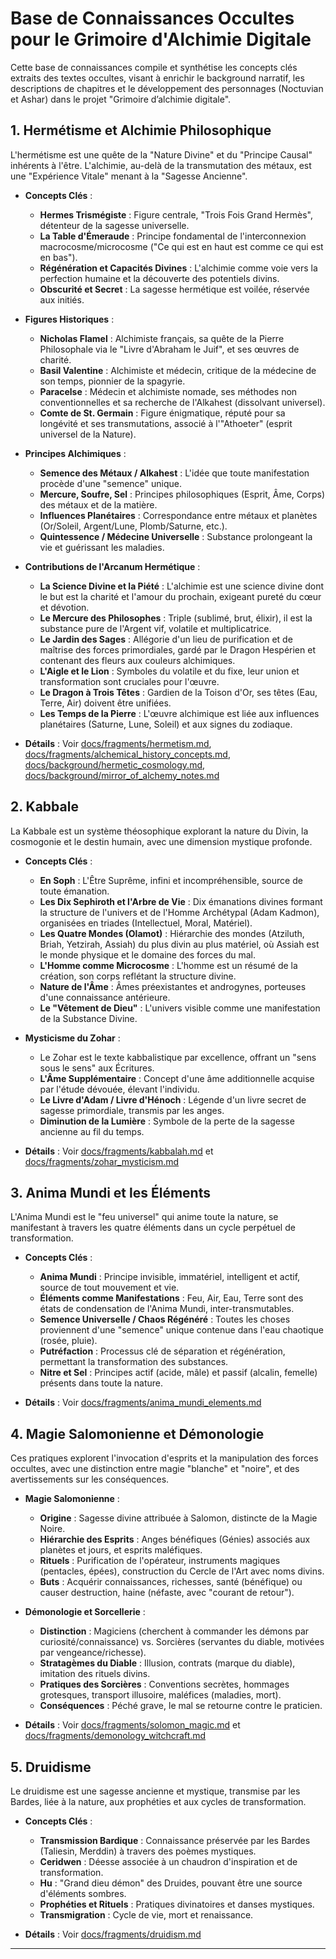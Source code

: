 # Base de Connaissances Occultes pour le Grimoire d'Alchimie Digitale

Cette base de connaissances compile et synthétise les concepts clés extraits des textes occultes, visant à enrichir le background narratif, les descriptions de chapitres et le développement des personnages (Noctuvian et Ashar) dans le projet "Grimoire d’alchimie digitale".

## 1. Hermétisme et Alchimie Philosophique

L'hermétisme est une quête de la "Nature Divine" et du "Principe Causal" inhérents à l'être. L'alchimie, au-delà de la transmutation des métaux, est une "Expérience Vitale" menant à la "Sagesse Ancienne".

*   **Concepts Clés** :
    *   **Hermes Trismégiste** : Figure centrale, "Trois Fois Grand Hermès", détenteur de la sagesse universelle.
    *   **La Table d'Émeraude** : Principe fondamental de l'interconnexion macrocosme/microcosme ("Ce qui est en haut est comme ce qui est en bas").
    *   **Régénération et Capacités Divines** : L'alchimie comme voie vers la perfection humaine et la découverte des potentiels divins.
    *   **Obscurité et Secret** : La sagesse hermétique est voilée, réservée aux initiés.

*   **Figures Historiques** :
    *   **Nicholas Flamel** : Alchimiste français, sa quête de la Pierre Philosophale via le "Livre d'Abraham le Juif", et ses œuvres de charité.
    *   **Basil Valentine** : Alchimiste et médecin, critique de la médecine de son temps, pionnier de la spagyrie.
    *   **Paracelse** : Médecin et alchimiste nomade, ses méthodes non conventionnelles et sa recherche de l'Alkahest (dissolvant universel).
    *   **Comte de St. Germain** : Figure énigmatique, réputé pour sa longévité et ses transmutations, associé à l'"Athoeter" (esprit universel de la Nature).

*   **Principes Alchimiques** :
    *   **Semence des Métaux / Alkahest** : L'idée que toute manifestation procède d'une "semence" unique.
    *   **Mercure, Soufre, Sel** : Principes philosophiques (Esprit, Âme, Corps) des métaux et de la matière.
    *   **Influences Planétaires** : Correspondance entre métaux et planètes (Or/Soleil, Argent/Lune, Plomb/Saturne, etc.).
    *   **Quintessence / Médecine Universelle** : Substance prolongeant la vie et guérissant les maladies.

*   **Contributions de l'Arcanum Hermétique** :
    *   **La Science Divine et la Piété** : L'alchimie est une science divine dont le but est la charité et l'amour du prochain, exigeant pureté du cœur et dévotion.
    *   **Le Mercure des Philosophes** : Triple (sublimé, brut, élixir), il est la substance pure de l'Argent vif, volatile et multiplicatrice.
    *   **Le Jardin des Sages** : Allégorie d'un lieu de purification et de maîtrise des forces primordiales, gardé par le Dragon Hespérien et contenant des fleurs aux couleurs alchimiques.
    *   **L'Aigle et le Lion** : Symboles du volatile et du fixe, leur union et transformation sont cruciales pour l'œuvre.
    *   **Le Dragon à Trois Têtes** : Gardien de la Toison d'Or, ses têtes (Eau, Terre, Air) doivent être unifiées.
    *   **Les Temps de la Pierre** : L'œuvre alchimique est liée aux influences planétaires (Saturne, Lune, Soleil) et aux signes du zodiaque.

*   **Détails** : Voir [docs/fragments/hermetism.md](docs/fragments/hermetism.md), [docs/fragments/alchemical_history_concepts.md](docs/fragments/alchemical_history_concepts.md), [docs/background/hermetic_cosmology.md](docs/background/hermetic_cosmology.md), [docs/background/mirror_of_alchemy_notes.md](docs/background/mirror_of_alchemy_notes.md)

## 2. Kabbale

La Kabbale est un système théosophique explorant la nature du Divin, la cosmogonie et le destin humain, avec une dimension mystique profonde.

*   **Concepts Clés** :
    *   **En Soph** : L'Être Suprême, infini et incompréhensible, source de toute émanation.
    *   **Les Dix Sephiroth et l'Arbre de Vie** : Dix émanations divines formant la structure de l'univers et de l'Homme Archétypal (Adam Kadmon), organisées en triades (Intellectuel, Moral, Matériel).
    *   **Les Quatre Mondes (Olamot)** : Hiérarchie des mondes (Atziluth, Briah, Yetzirah, Assiah) du plus divin au plus matériel, où Assiah est le monde physique et le domaine des forces du mal.
    *   **L'Homme comme Microcosme** : L'homme est un résumé de la création, son corps reflétant la structure divine.
    *   **Nature de l'Âme** : Âmes préexistantes et androgynes, porteuses d'une connaissance antérieure.
    *   **Le "Vêtement de Dieu"** : L'univers visible comme une manifestation de la Substance Divine.

*   **Mysticisme du Zohar** :
    *   Le Zohar est le texte kabbalistique par excellence, offrant un "sens sous le sens" aux Écritures.
    *   **L'Âme Supplémentaire** : Concept d'une âme additionnelle acquise par l'étude dévouée, élevant l'individu.
    *   **Le Livre d'Adam / Livre d'Hénoch** : Légende d'un livre secret de sagesse primordiale, transmis par les anges.
    *   **Diminution de la Lumière** : Symbole de la perte de la sagesse ancienne au fil du temps.

*   **Détails** : Voir [docs/fragments/kabbalah.md](docs/fragments/kabbalah.md) et [docs/fragments/zohar_mysticism.md](docs/fragments/zohar_mysticism.md)

## 3. Anima Mundi et les Éléments

L'Anima Mundi est le "feu universel" qui anime toute la nature, se manifestant à travers les quatre éléments dans un cycle perpétuel de transformation.

*   **Concepts Clés** :
    *   **Anima Mundi** : Principe invisible, immatériel, intelligent et actif, source de tout mouvement et vie.
    *   **Éléments comme Manifestations** : Feu, Air, Eau, Terre sont des états de condensation de l'Anima Mundi, inter-transmutables.
    *   **Semence Universelle / Chaos Régénéré** : Toutes les choses proviennent d'une "semence" unique contenue dans l'eau chaotique (rosée, pluie).
    *   **Putréfaction** : Processus clé de séparation et régénération, permettant la transformation des substances.
    *   **Nitre et Sel** : Principes actif (acide, mâle) et passif (alcalin, femelle) présents dans toute la nature.

*   **Détails** : Voir [docs/fragments/anima_mundi_elements.md](docs/fragments/anima_mundi_elements.md)

## 4. Magie Salomonienne et Démonologie

Ces pratiques explorent l'invocation d'esprits et la manipulation des forces occultes, avec une distinction entre magie "blanche" et "noire", et des avertissements sur les conséquences.

*   **Magie Salomonienne** :
    *   **Origine** : Sagesse divine attribuée à Salomon, distincte de la Magie Noire.
    *   **Hiérarchie des Esprits** : Anges bénéfiques (Génies) associés aux planètes et jours, et esprits maléfiques.
    *   **Rituels** : Purification de l'opérateur, instruments magiques (pentacles, épées), construction du Cercle de l'Art avec noms divins.
    *   **Buts** : Acquérir connaissances, richesses, santé (bénéfique) ou causer destruction, haine (néfaste, avec "courant de retour").

*   **Démonologie et Sorcellerie** :
    *   **Distinction** : Magiciens (cherchent à commander les démons par curiosité/connaissance) vs. Sorcières (servantes du diable, motivées par vengeance/richesse).
    *   **Stratagèmes du Diable** : Illusion, contrats (marque du diable), imitation des rituels divins.
    *   **Pratiques des Sorcières** : Conventions secrètes, hommages grotesques, transport illusoire, maléfices (maladies, mort).
    *   **Conséquences** : Péché grave, le mal se retourne contre le praticien.

*   **Détails** : Voir [docs/fragments/solomon_magic.md](docs/fragments/solomon_magic.md) et [docs/fragments/demonology_witchcraft.md](docs/fragments/demonology_witchcraft.md)

## 5. Druidisme

Le druidisme est une sagesse ancienne et mystique, transmise par les Bardes, liée à la nature, aux prophéties et aux cycles de transformation.

*   **Concepts Clés** :
    *   **Transmission Bardique** : Connaissance préservée par les Bardes (Taliesin, Merddin) à travers des poèmes mystiques.
    *   **Ceridwen** : Déesse associée à un chaudron d'inspiration et de transformation.
    *   **Hu** : "Grand dieu démon" des Druides, pouvant être une source d'éléments sombres.
    *   **Prophéties et Rituels** : Pratiques divinatoires et danses mystiques.
    *   **Transmigration** : Cycle de vie, mort et renaissance.

*   **Détails** : Voir [docs/fragments/druidism.md](docs/fragments/druidism.md)

---